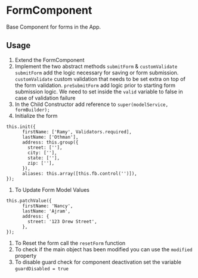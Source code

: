 # FormComponent

Base Component for forms in the App.

## Usage

1. Extend the FormComponent
1. Implement the two abstract methods `submitForm` & `customValidate`
   `submitForm` add the logic necessary for saving or form submission.
   `customValidate` custom validation that needs to be set extra on top of the form validation.
   `preSubmitForm` add logic prior to starting form submission logic.
   We need to set inside the `valid` variable to false in case of validation failure
1. In the Child Constructor add reference to `super(modelService, formBuilder);`
1. Initialize the form

```
this.init({
      firstName: ['Ramy', Validators.required],
      lastName: ['Othman'],
      address: this.group({
        street: [''],
        city: [''],
        state: [''],
        zip: [''],
      }),
      aliases: this.array([this.fb.control('')]),
});
```

1. To Update Form Model Values

```
this.patchValue({
      firstName: 'Nancy',
      lastName: 'Ajram',
      address: {
        street: '123 Drew Street',
      },
});
```

1. To Reset the form call the `resetForm` function
1. To check if the main object has been modified you can use the `modified` property
1. To disable guard check for component deactivation set the variable `guardDisabled = true`
